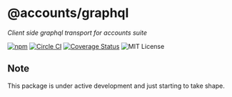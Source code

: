 # @accounts/graphql

_Client side graphql transport for accounts suite_

[![npm](https://img.shields.io/npm/v/@accounts/graphql.svg?maxAge=2592000)](https://www.npmjs.com/package/@accounts/graphql) [![Circle CI](https://circleci.com/gh/js-accounts/graphql.svg?style=shield)](https://circleci.com/gh/js-accounts/graphql) [![Coverage Status](https://coveralls.io/repos/github/js-accounts/graphql/badge.svg?branch=master)](https://coveralls.io/github/js-accounts/graphql?branch=master) ![MIT License](https://img.shields.io/badge/license-MIT-blue.svg)

## Note

This package is under active development and just starting to take shape.

